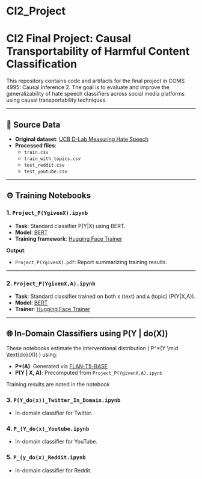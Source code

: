 # CI2_Project

# CI2 Final Project: Causal Transportability of Harmful Content Classification

This repository contains code and artifacts for the final project in COMS 4995: Causal Inference 2. The goal is to evaluate and improve the generalizability of hate speech classifiers across social media platforms using causal transportability techniques.

---

## 📁 Source Data

- **Original dataset**: [UCB D-Lab Measuring Hate Speech](https://huggingface.co/datasets/ucberkeley-dlab/measuring-hate-speech)
- **Processed files**:
  - `train.csv`
  - `train_with_topics.csv`
  - `test_reddit.csv`
  - `test_youtube.csv`

---

## ⚙️ Training Notebooks

### 1. `Project_P(YgivenX).ipynb`
- **Task**: Standard classifier P(Y|X) using BERT.
- **Model**: [BERT](https://huggingface.co/docs/transformers/en/model_doc/bert)
- **Training framework**: [Hugging Face Trainer](https://huggingface.co/transformers/v3.1.0/training.html#trainer)

**Output**:  
- `Project_P(YgivenX).pdf`: Report summarizing training results.

---

### 2. `Project_P(YgivenX,A).ipynb`
- **Task**: Standard classifier trained on both `X` (text) and `A` (topic) (P(Y|X,A)).
- **Model**: [BERT](https://huggingface.co/docs/transformers/en/model_doc/bert)
- **Trainer**: [Hugging Face Trainer](https://huggingface.co/transformers/v3.1.0/training.html#trainer)

---

## 🌐 In-Domain Classifiers using P(Y \| do(X))

These notebooks estimate the interventional distribution \( P^*(Y \mid \text{do}(X)) \) using:
- **P\*(A)**: Generated via [FLAN-T5-BASE](https://huggingface.co/google/flan-t5-base)
- **P(Y \| X, A)**: Precomputed from `Project_P(YgivenX,A).ipynb`

Training results are noted in the notebook

### 3. `P(Y_do(x))_Twitter_In_Domain.ipynb`
- In-domain classifier for Twitter.

### 4. `P_(Y_do(x)_Youtube.ipynb`
- In-domain classifier for YouTube.

### 5. `P_(y_do(x)_Reddit.ipynb`
- In-domain classifier for Reddit.
